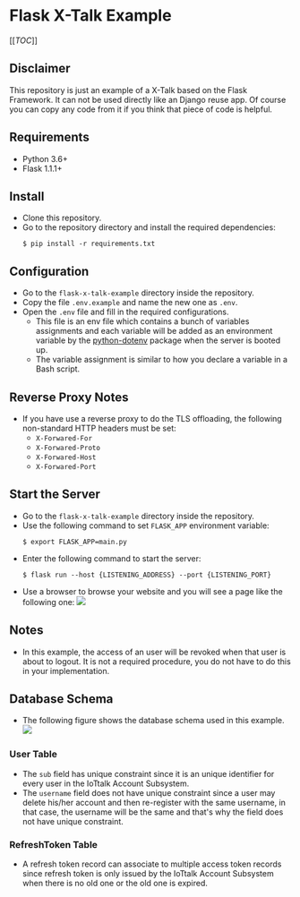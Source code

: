# Flask X-Talk Example

[[_TOC_]]

## Disclaimer
This repository is just an example of a X-Talk based on the Flask Framework. It can not be used directly like an Django reuse app. Of course you can copy any code from it if you think that piece of code is helpful.

## Requirements
* Python 3.6+
* Flask 1.1.1+

## Install
* Clone this repository.
* Go to the repository directory and install the required dependencies:
  ```
  $ pip install -r requirements.txt
  ```

## Configuration
* Go to the `flask-x-talk-example` directory inside the repository.
* Copy the file `.env.example` and name the new one as `.env`.
* Open the `.env` file and fill in the required configurations.
  * This file is an env file which contains a bunch of variables assignments and each variable will be added as an environment variable by the [python-dotenv](https://github.com/theskumar/python-dotenv) package when the server is booted up.
  * The variable assignment is similar to how you declare a variable in a Bash script.

## Reverse Proxy Notes
* If you have use a reverse proxy to do the TLS offloading, the following non-standard HTTP headers must be set:
  * `X-Forwared-For`
  * `X-Forwared-Proto`
  * `X-Forwared-Host`
  * `X-Forwared-Port`

## Start the Server
* Go to the `flask-x-talk-example` directory inside the repository.
* Use the following command to set `FLASK_APP` environment variable:
  ```
  $ export FLASK_APP=main.py
  ```
* Enter the following command to start the server:
  ```
  $ flask run --host {LISTENING_ADDRESS} --port {LISTENING_PORT}
  ```
* Use a browser to browse your website and you will see a page like the following one:
  ![](https://i.imgur.com/sCjvMMm.png)

## Notes
* In this example, the access of an user will be revoked when that user is about to logout. It is not a required procedure, you do not have to do this in your implementation.

## Database Schema
* The following figure shows the database schema used in this example.
  ![](https://i.imgur.com/n2yHaCf.png)

### User Table
* The `sub` field has unique constraint since it is an unique identifier for every user in the IoTtalk Account Subsystem.
* The `username` field does not have unique constraint since a user may delete his/her account and then re-register with the same username, in that case, the username will be the same and that's why the field does not have unique constraint.

### RefreshToken Table
* A refresh token record can associate to multiple access token records since refresh token is only issued by the IoTtalk Account Subsystem when there is no old one or the old one is expired.
